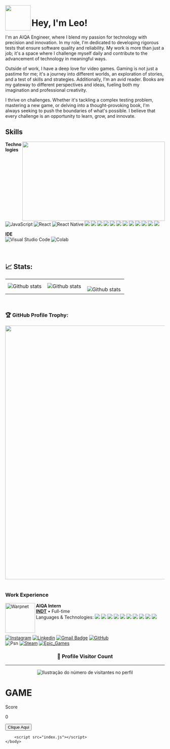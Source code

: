 <img width="80" align='left' height="80" src="https://i.pinimg.com/originals/c0/48/b1/c048b1c59cc566f93f1eaeb66347eb55.gif?fit=1281%2C716&ssl=1"/>

# Hey, I'm Leo! 
<p>I'm an AIQA Engineer, where I blend my passion for technology with precision and innovation. In my role, I'm dedicated to developing rigorous tests that ensure software quality and reliability. My work is more than just a job; it's a space where I challenge myself daily and contribute to the advancement of technology in meaningful ways.<p/>
<p>Outside of work, I have a deep love for video games. Gaming is not just a pastime for me; it's a journey into different worlds, an exploration of stories, and a test of skills and strategies. Additionally, I'm an avid reader. Books are my gateway to different perspectives and ideas, fueling both my imagination and professional creativity.<p/>
<p>I thrive on challenges. Whether it's tackling a complex testing problem, mastering a new game, or delving into a thought-provoking book, I'm always seeking to push the boundaries of what's possible. I believe that every challenge is an opportunity to learn, grow, and innovate.<p/>
  
## Skills 
<img align="right" width="450" height="250" src="https://i2.wp.com/allhtaccess.info/wp-content/uploads/2018/03/programming.gif?fit=1281%2C716&ssl=1" />

**Technologies**<br/>
![JavaScript](https://img.shields.io/badge/JavaScript-F7DF1E?logo=javascript&logoColor=black)
![React](https://img.shields.io/badge/React-20232A?logo=react&logoColor=61DAFB)
![React Native](https://img.shields.io/badge/React_Native-20232A?&logo=react&logoColor=61DAFB)
<img src='https://img.shields.io/badge/CSS3-1572B6?logo=css3&logoColor=white'/> <img src="https://img.shields.io/badge/HTML5-E34F26?logo=html5&logoColor=white"/> <img src="https://img.shields.io/badge/Python-3776AB?&logo=python&logoColor=white"/> <img src="https://img.shields.io/badge/Pandas-2C2D72?&logo=pandas&logoColor=white"> <img src="https://img.shields.io/badge/Numpy-777BB4?&logo=numpy&logoColor=white"/> <img src="https://img.shields.io/badge/SciPy-654FF0?&logo=SciPy&logoColor=white"/> <img src="https://img.shields.io/badge/PyTorch-EE4C2C?&logo=pytorch&logoColor=white"/> <img src="https://img.shields.io/badge/TensorFlow-FF6F00?&logo=tensorflow&logoColor=white"/> <img src="https://img.shields.io/badge/conda-342B029.svg?&logo=anaconda&logoColor=white"/> <img src="https://img.shields.io/badge/Jupyter-F37626.svg?&logo=Jupyter&logoColor=white"/> <img src="https://img.shields.io/badge/OpenCV-27338e?&logo=OpenCV&logoColor=white"/> <img src="https://img.shields.io/badge/scikit_learn-F7931E?&logo=scikit-learn&logoColor=white"/>

**IDE**<br/>
![Visual Studio Code](https://img.shields.io/badge/-Visual%20Studio%20Code-333333?style=flat&logo=visual-studio-code&logoColor=007ACC)
![Colab](https://img.shields.io/badge/Colab-F9AB00?&logo=googlecolab&color=525252)
<br/>
<br/>
<br/>

## 📈 Stats:
<table>
  <tr>
    <td>
      <img
        align="left"
        src="https://github-readme-stats.vercel.app/api?username=leomds&theme=radical&hide_border=false&include_all_commits=true&count_private=true"
        alt="Github stats"
      />
    </td>
    <td>
      <img
        align="left"
        src="https://github-readme-stats.vercel.app/api/top-langs/?username=leomds&theme=radical&hide_border=false&include_all_commits=true&count_private=true&layout=compact"
        alt="Github stats"
      />
    </td>
    <td>
      <br />
      <img
        align="left"
        src="https://github-readme-streak-stats.herokuapp.com/?user=leomds&theme=radical&hide_border=false"
        alt="Github stats"
      />
    </td>
  </tr>
</table>
<br />

### 🏆 GitHub Profile Trophy:

<p align="center">
  <a
    href="https://github.com/ryo-ma/github-profile-trophy"
    title="repositório de troféus"
  >
    <img
      width="800"
      src="https://github-profile-trophy.vercel.app/?username=leomds&theme=radical&column=8&no-frame=true&no-bg=true"
    />
  </a>
</p>

#

### Work Experience
[<img align="left" height="94px" width="94px" alt="Warpnet" src="https://miro.medium.com/v2/resize:fit:2400/1*WaYbnlkjRjLQBgRf9Ml5uA.png"/>](https://www.indt.org.br/)

**AIQA Intern** \
[**INDT**](https://www.indt.org.br/) • Full-time \
Languages & Technologies: <img src="https://img.shields.io/badge/Python-3776AB?&logo=python&logoColor=white"/> <img src="https://img.shields.io/badge/Pandas-2C2D72?&logo=pandas&logoColor=white"> <img src="https://img.shields.io/badge/Numpy-777BB4?&logo=numpy&logoColor=white"/> <img src="https://img.shields.io/badge/SciPy-654FF0?&logo=SciPy&logoColor=white"/> <img src="https://img.shields.io/badge/PyTorch-EE4C2C?&logo=pytorch&logoColor=white"/> <img src="https://img.shields.io/badge/TensorFlow-FF6F00?&logo=tensorflow&logoColor=white"/> <img src="https://img.shields.io/badge/conda-342B029.svg?&logo=anaconda&logoColor=white"/> <img src="https://img.shields.io/badge/Jupyter-F37626.svg?&logo=Jupyter&logoColor=white"/> <img src="https://img.shields.io/badge/OpenCV-27338e?&logo=OpenCV&logoColor=white"/> <img src="https://img.shields.io/badge/scikit_learn-F7931E?&logo=scikit-learn&logoColor=white"/>\
<br/>
<br/>

<!--
Por favor, encontre-me no [LinkedIn](https://www.linkedin.com/in/put-here-your-username/) para uma descrição mais detalhada da minha experiência de trabalho, educação e certificação.
-->
[![Instagram](https://img.shields.io/badge/jljoseleandro-E4405F?logo=instagram&logoColor=white)](https://www.instagram.com/jljoseleandro/)
[![Linkedin](https://img.shields.io/badge/-joseleandroms-blue?style=flat-square&logo=Linkedin&logoColor=white)](https://www.linkedin.com/in/joseleandroms)
[![Gmail Badge](https://img.shields.io/badge/-jlmdsjoseleandro@gmail.com-006bed?style=flat-square&logo=Gmail&logoColor=white&link=mailto:SEU-EMAIL)](mailto:jlmdsjoseleandro@gmail.com)
[![GitHub](https://img.shields.io/github/followers/leomds?label=follow&style=social)](https://github.com/leomds/)
<br/>
![Psn](https://img.shields.io/badge/darkness\_potatoe-003791?&logo=playstation&logoColor=white)
[![Steam](https://img.shields.io/badge/Leo_sem_o_Stronda-000000?&logo=steam&logoColor=white)](https://steamcommunity.com/profiles/76561198122699331)
[![Epic_Games](https://img.shields.io/badge/leo_no_stronder-313131?logo=Epic%20Games&logoColor=white)](https://launcher.store.epicgames.com/u/fb7adbc0ede5459f8e61d07ba4c32e17)



<div align="center">
  <h3><b>📍 Profile Visitor Count</b></h3>
</div>

---
<p align="center">
  <img
    src="https://profile-counter.glitch.me/leomds/count.svg"
    alt="Ilustração do número de visitantes no perfil"
  />
</p>

# GAME 
<!DOCTYPE html>
<html lang="en">
    <head>
        <meta charset="UTF-8">
        <meta http-equiv="X-UA-Compatible" content="IE=edge">
        <meta name="viewport" content="width=device-width, initial-scale=1.0">
        <link rel="stylesheet" href="index.css">
        <title>Bola fujona</title>
    </head>
    <body>
        <div class="score-wrapper">
            <p>Score</p>
            <p id="score">0</p>
        </div>
        <button id="ball">Clique Aqui</button>
        
        <script src="index.js"></script>
    </body>
</html>
